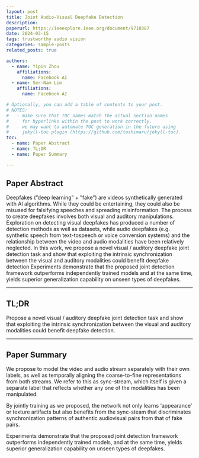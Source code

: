 ```yaml
---
layout: post
title: Joint Audio-Visual Deepfake Detection
description: 
paperurl: https://ieeexplore.ieee.org/document/9710387
date: 2024-03-15
tags: trustworthy audio vision
categories: sample-posts
related_posts: true

authors:
  - name: Yipin Zhou
    affiliations:
      name: Facebook AI
  - name: Ser-Nam Lim
    affiliations:
      name: Facebook AI

# Optionally, you can add a table of contents to your post.
# NOTES:
#   - make sure that TOC names match the actual section names
#     for hyperlinks within the post to work correctly.
#   - we may want to automate TOC generation in the future using
#     jekyll-toc plugin (https://github.com/toshimaru/jekyll-toc).
toc:
  - name: Paper Abstract
  - name: TL;DR
  - name: Paper Summary

---
```


## Paper Abstract

Deepfakes (”deep learning” + ”fake”) are videos synthetically generated with AI algorithms. While they could be entertaining, they could also be misused for falsifying speeches and spreading misinformation. The process to create deepfakes involves both visual and auditory manipulations. Exploration on detecting visual deepfakes has produced a number of detection methods as well as datasets, while audio deepfakes (e.g. synthetic speech from text-tospeech or voice conversion systems) and the relationship between the video and audio modalities have been relatively neglected. In this work, we propose a novel visual / auditory deepfake joint detection task and show that exploiting the intrinsic synchronization between the visual and auditory modalities could benefit deepfake detection Experiments demonstrate that the proposed joint detection framework outperforms independently trained models and at the same time, yields superior generalization capability on unseen types of deepfakes.

---

## TL;DR

Propose a novel visual / auditory deepfake joint detection task and show that exploiting the intrinsic synchronization between the visual and auditory modalities could benefit deepfake detection. 

---

## Paper Summary

We propose to model the video and audio stream separately with their own labels, as well as temporally aligning the coarse-to-fine representations from both streams. We refer to this as sync-stream, which itself is given a separate label that reflects whether any one of the modalities has been manipulated. 

By jointly training as we proposed, the network not only learns ‘appearance’ or texture artifacts but also benefits from the sync-steam that discriminates synchronization patterns of authentic audiovisual pairs from that of fake pairs. 

Experiments demonstrate that the proposed joint detection framework outperforms independently trained models, and at the same time, yields superior generalization capability on unseen types of deepfakes. 